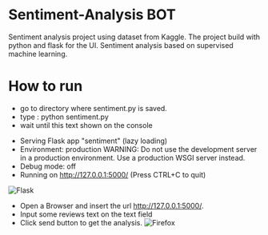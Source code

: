 # Sentiment-Analysis BOT
Sentiment analysis project using dataset from Kaggle.
The project build with python and flask for the UI.
Sentiment analysis based on supervised machine learning.

# How to run
- go to directory where sentiment.py is saved.
- type : python sentiment.py
- wait until this text shown on the console
 * Serving Flask app "sentiment" (lazy loading)
 * Environment: production
   WARNING: Do not use the development server in a production environment.
   Use a production WSGI server instead.
 * Debug mode: off
 * Running on http://127.0.0.1:5000/ (Press CTRL+C to quit)
 
 ![Flask](https://user-images.githubusercontent.com/12665292/61200722-b28e4a00-a6e2-11e9-980b-8913b9b48cec.jpg)

 - Open a Browser and insert the url http://127.0.0.1:5000/.
 - Input some reviews text on the text field 
 - Click send button to get the analysis.
![Firefox](https://user-images.githubusercontent.com/12665292/61200768-d81b5380-a6e2-11e9-8a56-a7f4ebaf18bb.jpg)
